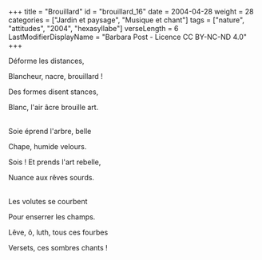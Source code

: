 +++
title = "Brouillard"
id = "brouillard_16"
date = 2004-04-28
weight = 28
categories = ["Jardin et paysage", "Musique et chant"]
tags = ["nature", "attitudes", "2004", "hexasyllabe"]
verseLength = 6
LastModifierDisplayName = "Barbara Post - Licence CC BY-NC-ND 4.0"
+++

Déforme les distances,

Blancheur, nacre, brouillard !

Des formes disent stances,

Blanc, l'air âcre brouille art.

 \
Soie éprend l'arbre, belle

Chape, humide velours.

Sois ! Et prends l'art rebelle,

Nuance aux rêves sourds.

 \
Les volutes se courbent

Pour enserrer les champs.

Lêve, ô, luth, tous ces fourbes

Versets, ces sombres chants !
